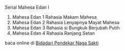 Serial Mahesa Edan I
01. Mahesa Edan 1 Rahasia Makam Mahesa
02. Mahesa Edan 2 Rahasia Lenyapnya Mayat
Mahesa
03. Mahesa Edan 3 Rahasia si Bungkuk Berjubah
Putih
04. Mahesa Edan 4 Rahasia Ranjang Setan

baca online di <a href='http://cerita-silat.mywapblog.com' title='Pedang Sakti Cersil Istana Pendekar Dewa Naga Raja Iblis Racun Ceritasilat '> Bidadari Pendekar Naga Sakti</a>